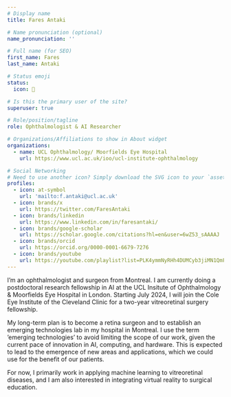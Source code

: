 ```yaml
---
# Display name
title: Fares Antaki

# Name pronunciation (optional)
name_pronunciation: ''

# Full name (for SEO)
first_name: Fares
last_name: Antaki

# Status emoji
status:
  icon: 🤖

# Is this the primary user of the site?
superuser: true

# Role/position/tagline
role: Ophthalmologist & AI Researcher

# Organizations/Affiliations to show in About widget
organizations:
  - name: UCL Ophthalmology/ Moorfields Eye Hospital
    url: https://www.ucl.ac.uk/ioo/ucl-institute-ophthalmology

# Social Networking
# Need to use another icon? Simply download the SVG icon to your `assets/media/icons/` folder.
profiles:
  - icon: at-symbol
    url: 'mailto:f.antaki@ucl.ac.uk'
  - icon: brands/x
    url: https://twitter.com/FaresAntaki
  - icon: brands/linkedin
    url: https://www.linkedin.com/in/faresantaki/
  - icon: brands/google-scholar
    url: https://scholar.google.com/citations?hl=en&user=6wZ53_sAAAAJ
  - icon: brands/orcid
    url: https://orcid.org/0000-0001-6679-7276
  - icon: brands/youtube
    url: https://youtube.com/playlist?list=PLK4ymmNyRHh4DUMCyb3jiMN1QmFrfUENl&si=081CUe2V960ymI0V
---
```


I’m an ophthalmologist and surgeon from Montreal. I am currently doing a postdoctoral research fellowship in AI at the UCL Insitute of Ophthalmology & Moorfields Eye Hospital in London. Starting July 2024, I will join the Cole Eye Institute of the Cleveland Clinic for a two-year vitreoretinal surgery fellowship.

My long-term plan is to become a retina surgeon and to establish an emerging technologies lab in my hospital in Montreal. I use the term ’emerging technologies’ to avoid limiting the scope of our work, given the current pace of innovation in AI, computing, and hardware. This is expected to lead to the emergence of new areas and applications, which we could use for the benefit of our patients.

For now, I primarily work in applying machine learning to vitreoretinal diseases, and I am also interested in integrating virtual reality to surgical education.